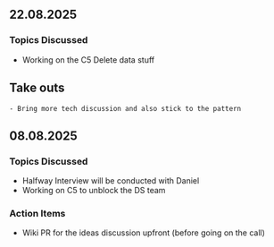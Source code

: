 ## 22.08.2025
  ### Topics Discussed
   - Working on the C5 Delete data stuff

  ## Take outs
    - Bring more tech discussion and also stick to the pattern 

## 08.08.2025
### Topics Discussed
  - Halfway Interview will be conducted with Daniel
  - Working on C5 to unblock the DS team
### Action Items
  - Wiki PR for the ideas discussion upfront (before going on the call)

